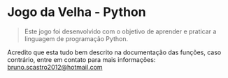 # Jogo da Velha - Python

> Este jogo foi desenvolvido com o objetivo de aprender e praticar a linguagem de programação Python.

Acredito que esta tudo bem descrito na documentação das funções, caso contrário, entre em contato para mais informações:
bruno.scastro2012@hotmail.com


